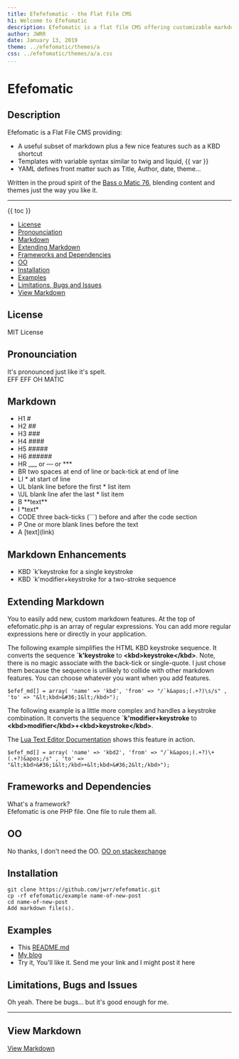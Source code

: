 ```yaml
---
title: Efefefomatic - the Flat File CMS
h1: Welcome to Efefomatic
description: Efefomatic is a flat file CMS offering customizable markdown, templates and YAML front-matter. No dependencies or frameworks.  Just a single file and a simple install.
author: JWRR
date: January 13, 2019
theme: ../efefomatic/themes/a
css: ../efefomatic/themes/a/a.css
...
```


# Efefomatic
## Description
Efefomatic is a Flat File CMS providing:

* A useful subset of markdown plus a few nice features such as a KBD shortcut 
* Templates with variable syntax similar to twig and liquid,  &lbrace;&lbrace; var &rbrace;&rbrace;
* YAML defines front matter such as Title, Author, date, theme...

Written in the proud spirit of the [Bass o Matic 76](https://www.youtube.com/watch?v=2HKTx5WFcs0),
blending content and themes just the way you like it.

---

{{ toc }}

<ul><li> <a href="#license">License</a>
<li> <a href="#pronounciation">Pronounciation</a>
<li> <a href="#markdown">Markdown</a>
<li> <a href="#extending-markdown">Extending Markdown</a>
<li> <a href="#frameworks">Frameworks and Dependencies</a>
<li> <a href="#00">OO</a>
<li> <a href="#install">Installation</a>
<li> <a href="#examples">Examples</a>
<li> <a href="#tbd">Limitations, Bugs and Issues</a>
<li> <a href="#view-markdown">View Markdown</a></ul>

<a name="license"></a>
## License
MIT License

<a name="pronounciation"></a>
## Pronounciation
It's pronounced just like it's spelt.  
EFF EFF OH MATIC

<a name="markdown"></a>
## Markdown

* H1 &num;
* H2 &num;&num;
* H3 &num;&num;&num;
* H4 &num;&num;&num;&num;
* H5 &num;&num;&num;&num;&num;
* H6 &num;&num;&num;&num;&num;&num;
* HR &lowbar;&lowbar;&lowbar; or &hyphen;&hyphen;&hyphen; or &ast;&ast;&ast;
* BR two spaces at end of line or back-tick at end of line
* LI &ast; at start of line
* UL blank line before the first &ast; list item
* &bsol;UL blank line afer the last &ast; list item
* B  &ast;&ast;text&ast;&ast;
* I  &ast;text&ast;
* CODE three back-ticks (&grave;&grave;&grave;) before and after the code section
* P  One or more blank lines before the text
* A &lbrack;text&rbrack;&lpar;link&rpar;

<a name="markdown-enhancements"></a>
## Markdown Enhancements

* KBD &grave;k&apos;keystroke for a single keystroke
* KBD &grave;k&apos;modifier+keystroke for a two-stroke sequence

<a name="extending-markdown"></a>
## Extending Markdown

You to easily add new, custom markdown features.  At the top of efefomatic.php 
is an array of regular expressions. You can add more regular expressions here
or directly in your application.

The following example simplifies the HTML KBD keystroke sequence. It converts
the sequence <b>`k&apos;keystroke</b> to 
<b>&lt;kbd>keystroke&lt;/kbd></b>. Note, there is no magic associate with the
back-tick or single-quote.  I just chose them because the sequence is unlikely
to collide with other markdown features. You can choose whatever you want when 
you add features.

```
$efef_md[] = array( 'name' => 'kbd', 'from' => "/`k&apos;(.+?)\s/s" , 'to' => "&lt;kbd>&#36;1&lt;/kbd>");
```
The following example is a little more complex and handles a keystroke
combination. It converts the sequence 
<b>`k&apos;modifier+keystroke</b> to
<b>&lt;kbd>modifier&lt;/kbd>+&lt;kbd>keystroke&lt;/kbd></b>.

The [Lua Text Editor Documentation](http://jwrr.com/blog/lua-text-editor) shows
this feature in action.

```
$efef_md[] = array( 'name' => 'kbd2', 'from' => "/`k&apos;(.+?)\+(.+?)&apos;/s" , 'to' => "&lt;kbd>&#36;1&lt;/kbd>+&lt;kbd>&#36;2&lt;/kbd>");
```

<a name="frameworks"></a>
## Frameworks and Dependencies
What's a framework?  
Efefomatic is one PHP file. One file to rule them all.

<a name="00"></a>
## OO
No thanks, I don't need the OO.
[OO on stackexchange](https://travel.stackexchange.com/questions/71995/why-is-this-bathroom-symbol-in-germany-00)

<a name="install"></a>
## Installation

```
git clone https://github.com/jwrr/efefomatic.git
cp -rf efefomatic/example name-of-new-post
cd name-of-new-post
Add markdown file(s).
```
<a name="examples"></a>
## Examples

* This [README.md](http://jwrr.com/blog/efefomatic)
* [My blog](http://jwrr.com/blog)
* Try it, You'll like it. Send me your link and I might post it here

<a name="tbd"></a>
## Limitations, Bugs and Issues
Oh yeah. There be bugs... but it's good enough for me.
___

<a name="view-markdown"></a>
## View Markdown
[View Markdown](README.md)
